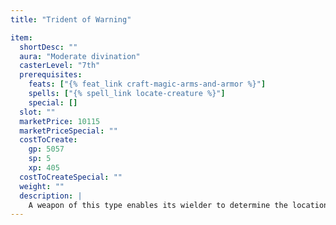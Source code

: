 ```yaml
---
title: "Trident of Warning"

item:
  shortDesc: ""
  aura: "Moderate divination"
  casterLevel: "7th"
  prerequisites:
    feats: ["{% feat_link craft-magic-arms-and-armor %}"]
    spells: ["{% spell_link locate-creature %}"]
    special: []
  slot: ""
  marketPrice: 10115
  marketPriceSpecial: ""
  costToCreate:
    gp: 5057
    sp: 5
    xp: 405
  costToCreateSpecial: ""
  weight: ""
  description: |
    A weapon of this type enables its wielder to determine the location, depth, kind, and number of aquatic predators within 680 feet. A _trident of warning_ must be grasped and pointed in order for the character using it to gain such information, and it requires 1 round to scan a hemisphere with a radius of 680 feet. The weapon is otherwise a _+2 trident_.
---
```

